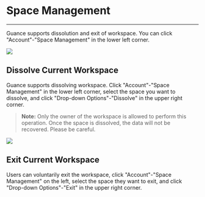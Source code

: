 # Space Management
---

Guance supports dissolution and exit of workspace. You can click "Account"-"Space Management" in the lower left corner.

![](img/3.space_management_2.png)



## Dissolve Current Workspace

Guance supports dissolving workspace. Click "Account"-"Space Management" in the lower left corner, select the space you want to dissolve, and click "Drop-down Options"-"Dissolve" in the upper right corner.

> **Note:** Only the owner of the workspace is allowed to perform this operation. Once the space is dissolved, the data will not be recovered. Please be careful.

![](img/3.space_management_5.png)



## Exit Current Workspace

Users can voluntarily exit the workspace, click "Account"-"Space Management" on the left, select the space they want to exit, and click "Drop-down Options"-"Exit" in the upper right corner.
